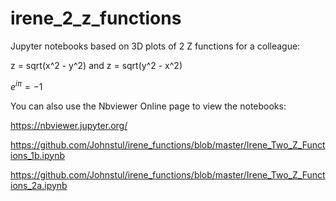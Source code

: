 # irene_2_z_functions
Jupyter notebooks based on 3D plots of 2 Z functions for a colleague:

z = sqrt(x^2 - y^2) and z = sqrt(y^2 - x^2)

$e^{i \pi} = -1$

You can also use the Nbviewer Online page to view the notebooks:

https://nbviewer.jupyter.org/

https://github.com/Johnstul/irene_functions/blob/master/Irene_Two_Z_Functions_1b.ipynb

https://github.com/Johnstul/irene_functions/blob/master/Irene_Two_Z_Functions_2a.ipynb
